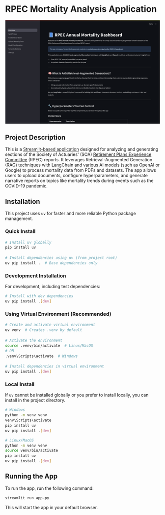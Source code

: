 # RPEC Mortality Analysis Application

![Overview](images/overview.png)

## Project Description

This is a [Streamlit-based application](https://rpec-rag.streamlit.app) designed for analyzing and generating sections of the Society of Actuaries' (SOA) [Retirement Plans Experience Committee](https://www.soa.org/bravo-search/?q=rpec) (RPEC) reports. It leverages Retrieval-Augmented Generation (RAG) techniques with LangChain and various AI models (such as OpenAI or Google) to process mortality data from PDFs and datasets. The app allows users to upload documents, configure hyperparameters, and generate narrative reports on topics like mortality trends during events such as the COVID-19 pandemic.

## Installation

This project uses `uv` for faster and more reliable Python package management.

### Quick Install

```bash
# Install uv globally
pip install uv

# Install dependencies using uv (from project root)
uv pip install .  # Base dependencies only
```

### Development Installation

For development, including test dependencies:

```bash
# Install with dev dependencies
uv pip install .[dev]
```

### Using Virtual Environment (Recommended)

```bash
# Create and activate virtual environment
uv venv  # Creates .venv by default

# Activate the environment
source .venv/bin/activate  # Linux/MacOS
# OR
.venv\Scripts\activate  # Windows

# Install dependencies in virtual environment
uv pip install .[dev]
```

### Local Install

If `uv` cannot be installed globally or you prefer to install locally, you can install in the project directory.

```bash
# Windows
python -m venv venv
venv\Scripts\activate
pip install uv
uv pip install .[dev]
```

```bash
# Linux/MacOS
python -m venv venv
source venv/bin/activate
pip install uv
uv pip install .[dev]
```

## Running the App

To run the app, run the following command:

```bash
streamlit run app.py
```

This will start the app in your default browser.
